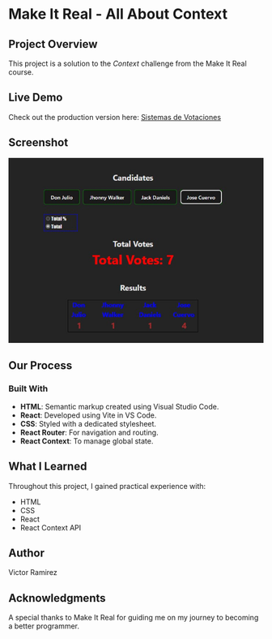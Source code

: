 # Make It Real - All About Context

## Project Overview

This project is a solution to the _Context_ challenge from the Make It Real course.

## Live Demo

Check out the production version here: [Sistemas de Votaciones](sistema-votaciones.app/)

## Screenshot

![Screenshot](./src/assets/print-screen.png)

## Our Process

### Built With

- **HTML**: Semantic markup created using Visual Studio Code.
- **React**: Developed using Vite in VS Code.
- **CSS**: Styled with a dedicated stylesheet.
- **React Router**: For navigation and routing.
- **React Context**: To manage global state.

## What I Learned

Throughout this project, I gained practical experience with:

- HTML
- CSS
- React
- React Context API

## Author

Victor Ramirez

## Acknowledgments

A special thanks to Make It Real for guiding me on my journey to becoming a better programmer.
